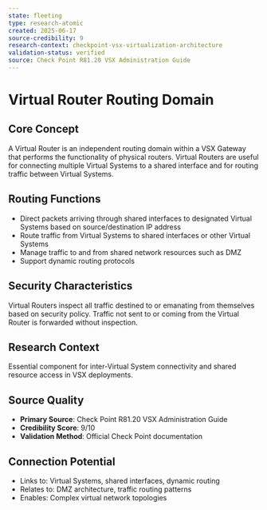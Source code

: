 ```yaml
---
state: fleeting
type: research-atomic
created: 2025-06-17
source-credibility: 9
research-context: checkpoint-vsx-virtualization-architecture
validation-status: verified
source: Check Point R81.20 VSX Administration Guide
---
```


# Virtual Router Routing Domain

## Core Concept
A Virtual Router is an independent routing domain within a VSX Gateway that performs the functionality of physical routers. Virtual Routers are useful for connecting multiple Virtual Systems to a shared interface and for routing traffic between Virtual Systems.

## Routing Functions
- Direct packets arriving through shared interfaces to designated Virtual Systems based on source/destination IP address
- Route traffic from Virtual Systems to shared interfaces or other Virtual Systems
- Manage traffic to and from shared network resources such as DMZ
- Support dynamic routing protocols

## Security Characteristics
Virtual Routers inspect all traffic destined to or emanating from themselves based on security policy. Traffic not sent to or coming from the Virtual Router is forwarded without inspection.

## Research Context
Essential component for inter-Virtual System connectivity and shared resource access in VSX deployments.

## Source Quality
- **Primary Source**: Check Point R81.20 VSX Administration Guide
- **Credibility Score**: 9/10
- **Validation Method**: Official Check Point documentation

## Connection Potential
- Links to: Virtual Systems, shared interfaces, dynamic routing
- Relates to: DMZ architecture, traffic routing patterns
- Enables: Complex virtual network topologies